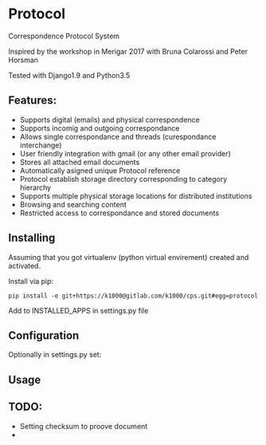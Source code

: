 Protocol
========

Correspondence Protocol System

Inspired by the workshop in Merigar 2017 with Bruna Colarossi and Peter Horsman

Tested with Django1.9 and Python3.5

Features:
---------

* Supports digital (emails) and physical correspondence
* Supports incomig and outgoing correspondance
* Allows single correspondance and threads (curespondance interchange)
* User friendly integration with gmail (or any other email provider)
* Stores all attached email documents
* Automatically asigned unique Protocol reference
* Protocol establish storage directory corresponding to category hierarchy
* Supports multiple physical storage locations for distributed institutions
* Browsing and searching content
* Restricted access to correspondance and stored documents

Installing
----------
Assuming that you got virtualenv (python virtual envirement) created and activated.

Install via pip:

    pip install -e git+https://k1000@gitlab.com/k1000/cps.git#egg=protocol
    
Add to INSTALLED_APPS in settings.py file

Configuration
-------------
Optionally in settings.py set:


Usage
-----


TODO:
-----
* Setting checksum to proove document
* 